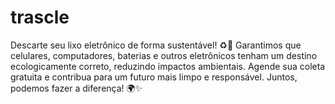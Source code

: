 # trascle
Descarte seu lixo eletrônico de forma sustentável! ♻️💚 Garantimos que celulares, computadores, baterias e outros eletrônicos tenham um destino ecologicamente correto, reduzindo impactos ambientais. Agende sua coleta gratuita e contribua para um futuro mais limpo e responsável. Juntos, podemos fazer a diferença! 🌍✨
